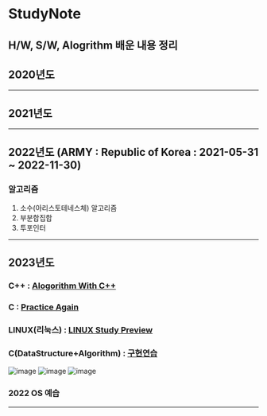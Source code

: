 # StudyNote
H/W, S/W, Alogrithm 배운 내용 정리
---
## 2020년도
---
## 2021년도
---
## 2022년도 (ARMY : Republic of Korea : 2021-05-31 ~ 2022-11-30)
### 알고리즘
1. 소수(아리스토테네스체) 알고리즘
2. 부분합집합
3. 투포인터
---
## 2023년도
### C++           : [Alogorithm With C++](https://github.com/20190511/StudyNote/tree/main/2023%EB%85%84%EB%8F%84/C%2B%2B%EA%B3%B5%EB%B6%80) 
### C             : [Practice Again](https://github.com/20190511/StudyNote/tree/main/2023%EB%85%84%EB%8F%84/C)
### LINUX(리눅스)  : [LINUX Study Preview](https://github.com/20190511/StudyNote/tree/main/2023%EB%85%84%EB%8F%84/%EB%A6%AC%EB%88%85%EC%8A%A4)
### C(DataStructure+Algorithm) : [구현연습](https://github.com/20190511/StudyNote/tree/main/2023%EB%85%84%EB%8F%84/C(DS%2BAlgorithm))
![image](https://user-images.githubusercontent.com/70988272/221364015-33726103-2c7b-45bb-90df-614b9af1a4de.png)
![image](https://user-images.githubusercontent.com/70988272/221363959-5cdcd878-9fc9-470b-b529-29b065a3d37a.png)
![image](https://user-images.githubusercontent.com/70988272/221363978-f604e3f9-c53b-48ac-8784-ec2c24f3633d.png)  

### 2022 OS 예습
---
